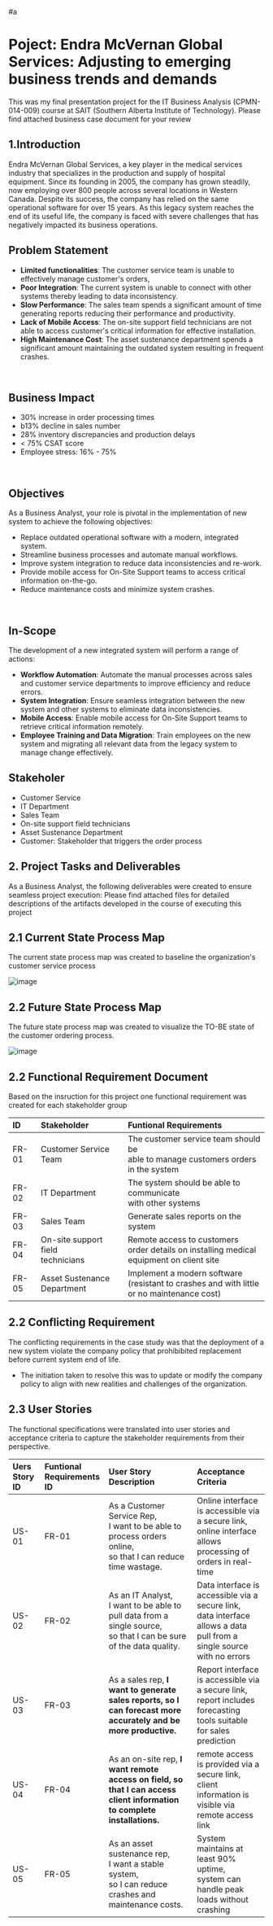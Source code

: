 #a<h1>Poject: Endra McVernan Global Services: Adjusting to emerging business trends and demands</h1>
This was my final presentation project for the IT Business Analysis (CPMN-014-009) course at SAIT (Southern Alberta Institute of Technology). Please find attached business case document for your review

<h2>1.Introduction</h2>

Endra McVernan Global Services, a key player in the medical services industry that specializes in the production and supply of hospital equipment. Since its founding in 2005, the company has grown steadily, now employing over 800 people across several locations in Western Canada. Despite its success, the company has relied on the same operational software for over 15 years. As this legacy system reaches the end of its useful life, the company is faced with severe challenges that has negatively impacted its business operations.

<h2>Problem Statement</h2> 

- **Limited functionalities**: The customer service team is unable to effectively manage customer's orders, 
- **Poor Integration**: The current system is unable to connect with other systems thereby leading to data inconsistency.
- **Slow Performance**: The sales team spends a significant amount of time generating reports reducing their performance and productivity. 
- **Lack of Mobile Access**: The on-site support field technicians are not able to access customer's critical information for effective installation.
- **High Maintenance Cost**: The asset sustenance department spends a significant amount maintaining the outdated system resulting in frequent crashes.
<br />

<h2>Business Impact</h2>

- 30% increase in order processing times
- b13% decline in sales number
- 28% inventory discrepancies and production delays
- < 75% CSAT score
- Employee stress: 16% - 75%
<br />

<h2>Objectives</h2> 
As a Business Analyst, your role is pivotal in the implementation of new system to achieve the following objectives:

- Replace outdated operational software with a modern, integrated system.
- Streamline business processes and automate manual workflows.
- Improve system integration to reduce data inconsistencies and re-work.
- Provide mobile access for On-Site Support teams to access critical information on-the-go.
- Reduce maintenance costs and minimize system crashes.
<br />

<h2>In-Scope</h2> 
The development of a new integrated system will perform a range of actions: 

- **Workflow Automation**: Automate the manual processes across sales and customer service departments to improve efficiency and reduce errors.
- **System Integration**: Ensure seamless integration between the new system and other systems to eliminate data inconsistencies.
- **Mobile Access**: Enable mobile access for On-Site Support teams to retrieve critical information remotely.
- **Employee Training and Data Migration**: Train employees on the new system and migrating all relevant data from the legacy system to manage change effectively.
  <br />

<h2>Stakeholer </h2> 

- Customer Service
- IT Department
- Sales Team
- On-site support field technicians
- Asset Sustenance Department
- Customer: Stakeholder that triggers the order process
   <br />

<h2>2. Project Tasks and Deliverables</h2>
As a Business Analyst, the following deliverables were created to ensure seamless project execution:
Please find attached files for detailed descriptions of the artifacts developed in the course of executing this project

<h2>2.1 Current State Process Map</h2>

The current state process map was created to baseline the organization's customer service process

![image](https://github.com/user-attachments/assets/56b9258d-94cc-4c6f-9250-2d3abc0c142f)

<h2>2.2 Future State Process Map</h2>
The future state process map was created to visualize the TO-BE state of the customer ordering process.

![image](https://github.com/user-attachments/assets/45bc1f52-e696-4dec-8dda-b20c06a88ce9)

<h2>2.2 Functional Requirement Document</h2>

Based on the insruction for this project one functional requirement was created for each stakeholder group

| ID           | Stakeholder           | Funtional Requirements |
| :---         |     :---              |          :---          |
| FR-01        | Customer Service Team | The customer service team should be<br> able to manage customers orders in the system   |
| FR-02        | IT Department         | The system should be able to communicate<br> with other systems |
| FR-03        | Sales Team            | Generate sales reports on the system |
| FR-04        | On-site support field<br>technicians| Remote access to customers <br> order details on installing medical equipment on client site|
| FR-05        | Asset Sustenance Department| Implement a modern software <br>(resistant to crashes and with little or no maintenance cost)|

<h2>2.2 Conflicting Requirement</h2>
  
The conflicting requirements in the case study was that the deployment of a new system violate the company policy that prohibibited replacement before current system end of life.

- The initiation taken to resolve this was to update or modify the company policy to align with new realities and challenges of the organization.

<h2>2.3 User Stories </h2>

The functional specifications were translated into user stories and acceptance criteria to capture the stakeholder requirements from their perspective.

| Uers Story ID| Funtional<BR> Requirements ID| User Story Description | Acceptance Criteria        
| :---         |     :---              |          :---          |  :---      |
| US-01        | FR-01                 | As a Customer Service Rep,<br>I want to be able to process orders online,<br>so that I can reduce time wastage.| Online interface is accessible via a secure link,<br> online interface allows processing of orders in real-time |
| US-02        | FR-02                 | As an IT Analyst,<br>I want to be able to pull data from a single source,<br>so that I can be sure of the data quality.| Data interface is accessible via a secure link,<br> data interface allows a data pull from a single source with no errors |
| US-03        | FR-03                 | As a sales rep,<b> I want to generate sales reports,<b>  so I can forecast more accurately and be more productive.| Report interface is accessible via a secure link,<br> report includes forecasting tools suitable for sales prediction |
| US-04        | FR-04                 | As an on-site rep,<b> I want remote access on field,<b> so that I can access client information to complete installations.|  remote access is provided via a secure link,<br> client information is visible via remote access link |
| US-05        | FR-05                 | As an asset sustenance rep,<br>I want a stable system,<br>so I can reduce crashes and maintenance costs.| System maintains at least 90% uptime,<br> system can handle peak loads without crashing |















  




<!--
 ```diff
- text in red
+ text in green
! text in orange
# text in gray
@@ text in purple (and bold)@@
```
--!>
